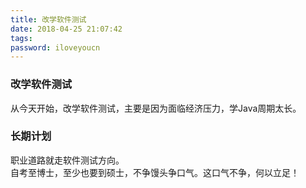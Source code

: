 ```yaml
---
title: 改学软件测试
date: 2018-04-25 21:07:42
tags:
password: iloveyoucn
---
```

### 改学软件测试
从今天开始，改学软件测试，主要是因为面临经济压力，学Java周期太长。
### 长期计划
职业道路就走软件测试方向。   
自考至博士，至少也要到硕士，不争馒头争口气。这口气不争，何以立足！   
